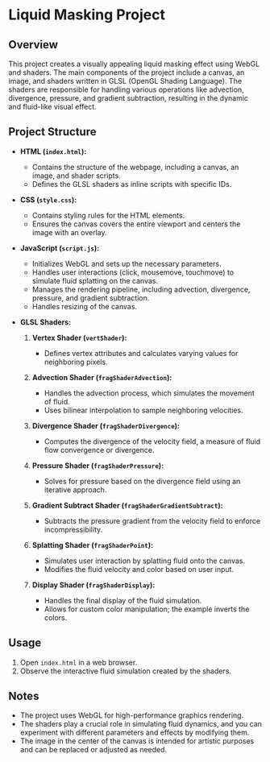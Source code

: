 # Liquid Masking Project

## Overview
This project creates a visually appealing liquid masking effect using WebGL and shaders. The main components of the project include a canvas, an image, and shaders written in GLSL (OpenGL Shading Language). The shaders are responsible for handling various operations like advection, divergence, pressure, and gradient subtraction, resulting in the dynamic and fluid-like visual effect.

## Project Structure
- **HTML (`index.html`):**
  - Contains the structure of the webpage, including a canvas, an image, and shader scripts.
  - Defines the GLSL shaders as inline scripts with specific IDs.

- **CSS (`style.css`):**
  - Contains styling rules for the HTML elements.
  - Ensures the canvas covers the entire viewport and centers the image with an overlay.

- **JavaScript (`script.js`):**
  - Initializes WebGL and sets up the necessary parameters.
  - Handles user interactions (click, mousemove, touchmove) to simulate fluid splatting on the canvas.
  - Manages the rendering pipeline, including advection, divergence, pressure, and gradient subtraction.
  - Handles resizing of the canvas.

- **GLSL Shaders:**
  1. **Vertex Shader (`vertShader`):**
     - Defines vertex attributes and calculates varying values for neighboring pixels.

  2. **Advection Shader (`fragShaderAdvection`):**
     - Handles the advection process, which simulates the movement of fluid.
     - Uses bilinear interpolation to sample neighboring velocities.

  3. **Divergence Shader (`fragShaderDivergence`):**
     - Computes the divergence of the velocity field, a measure of fluid flow convergence or divergence.

  4. **Pressure Shader (`fragShaderPressure`):**
     - Solves for pressure based on the divergence field using an iterative approach.

  5. **Gradient Subtract Shader (`fragShaderGradientSubtract`):**
     - Subtracts the pressure gradient from the velocity field to enforce incompressibility.

  6. **Splatting Shader (`fragShaderPoint`):**
     - Simulates user interaction by splatting fluid onto the canvas.
     - Modifies the fluid velocity and color based on user input.

  7. **Display Shader (`fragShaderDisplay`):**
     - Handles the final display of the fluid simulation.
     - Allows for custom color manipulation; the example inverts the colors.

## Usage
1. Open `index.html` in a web browser.
2. Observe the interactive fluid simulation created by the shaders.

## Notes
- The project uses WebGL for high-performance graphics rendering.
- The shaders play a crucial role in simulating fluid dynamics, and you can experiment with different parameters and effects by modifying them.
- The image in the center of the canvas is intended for artistic purposes and can be replaced or adjusted as needed.
